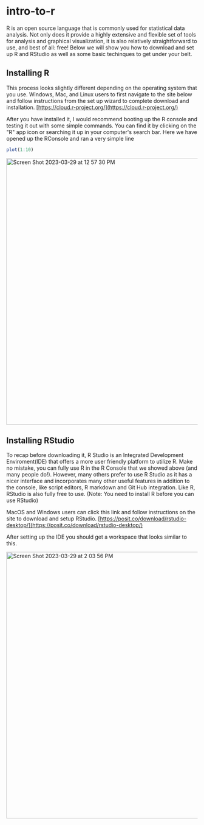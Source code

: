 # intro-to-r
  R is an open source language that is commonly used for statistical data analysis. Not only does it provide a highly extensive and flexible set of tools for analysis and graphical visualization, it is also relatively straightforward to use, and best of all: free!
  Below we will show you how to download and set up R and RStudio as well as some basic techinques to get under your belt.

## Installing R

  This process looks slightly different depending on the operating system that you use. Windows, Mac, and Linux users to first navigate to the site below and follow instructions from the set up wizard to complete download and installation.
  [https://cloud.r-project.org/](https://cloud.r-project.org/)

After you have installed it, I would recommend booting up the R console and testing it out with some simple commands. You can find it by clicking on the "R" app icon or searching it up in your computer's search bar.
Here we have opened up the RConsole and ran a very simple line
```R
plot(1:10)
```
<img width="700" alt="Screen Shot 2023-03-29 at 12 57 30 PM" src="https://user-images.githubusercontent.com/104386126/228614394-5d9398b2-1666-461c-b1b9-8056d9b88902.png">


## Installing RStudio

  To recap before downloading it, R Studio is an Integrated Development Enviroment(IDE) that offers a more user friendly platform to utilize R. Make no mistake, you can fully use R in the R Console that we showed above (and many people do!). However, many others prefer to use R Studio as it has a nicer interface and incorporates many other useful features in addition to the console, like script editors, R markdown and Git Hub integration. Like R, RStudio is also fully free to use.
(Note: You need to install R before you can use RStudio)

  MacOS and Windows users can click this link and follow instructions on the site to download and setup RStudio. [https://posit.co/download/rstudio-desktop/](https://posit.co/download/rstudio-desktop/)

After setting up the IDE you should get a workspace that looks similar to this. 

<img width="700" alt="Screen Shot 2023-03-29 at 2 03 56 PM" src="https://user-images.githubusercontent.com/104386126/228628251-e2736a10-92cf-4f7b-8282-e7e8f7ab115f.png">
